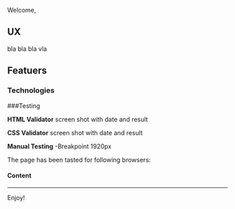 <!--<img src="https://codeinstitute.s3.amazonaws.com/fullstack/ci_logo_small.png" style="margin: 0;"> -->

Welcome,


## UX
bla bla bla vla 

## Featuers 


### Technologies


###Testing

**HTML Validator**
screen shot with date and result

**CSS Validator**
screen shot with date and result

**Manual Testing**
-Breakpoint 1920px

The page has been tasted for following browsers: 

#### Content

--------

Enjoy!
